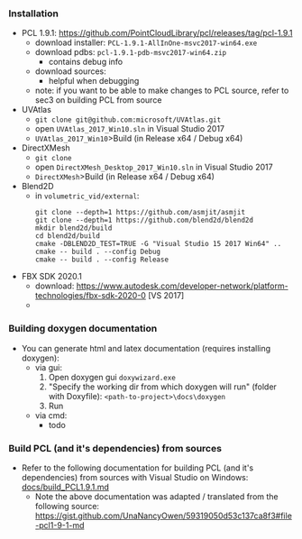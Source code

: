 ### Installation
  * PCL 1.9.1: https://github.com/PointCloudLibrary/pcl/releases/tag/pcl-1.9.1
    * download installer: `PCL-1.9.1-AllInOne-msvc2017-win64.exe`
    * download pdbs: `pcl-1.9.1-pdb-msvc2017-win64.zip`
      * contains debug info
    * download sources:
      * helpful when debugging
    * note: if you want to be able to make changes to PCL source, refer to sec3 on building PCL from source
  * UVAtlas
    * `git clone git@github.com:microsoft/UVAtlas.git`
    * open `UVAtlas_2017_Win10.sln` in Visual Studio 2017
    * `UVAtlas_2017_Win10`>Build (in Release x64 / Debug x64)
  * DirectXMesh
    * `git clone `
    * open `DirectXMesh_Desktop_2017_Win10.sln` in Visual Studio 2017
    * `DirectXMesh`>Build (in Release x64 / Debug x64)
  * Blend2D
    * in `volumetric_vid/external`:
      ```
      git clone --depth=1 https://github.com/asmjit/asmjit
      git clone --depth=1 https://github.com/blend2d/blend2d
      mkdir blend2d/build
      cd blend2d/build
      cmake -DBLEND2D_TEST=TRUE -G "Visual Studio 15 2017 Win64" ..
      cmake -- build . --config Debug
      cmake -- build . --config Release
      ```
  * FBX SDK 2020.1
    * download: https://www.autodesk.com/developer-network/platform-technologies/fbx-sdk-2020-0 [VS 2017]
    * 

### Building doxygen documentation
  * You can generate html and latex documentation (requires installing doxygen): 
    * via gui:
      1. Open doxygen gui `doxywizard.exe`
      2. "Specify the working dir from which doxygen will run" (folder with Doxyfile): `<path-to-project>\docs\doxygen`
      3. Run
    * via cmd:
      * todo

### Build PCL (and it's dependencies) from sources
  * Refer to the following documentation for building PCL (and it's dependencies) from sources with Visual Studio on Windows: [docs/build_PCL1.9.1.md](docs/build_PCL1.9.1.md) 
    * Note the above documentation was adapted / translated from the following source: <https://gist.github.com/UnaNancyOwen/59319050d53c137ca8f3#file-pcl1-9-1-md>
